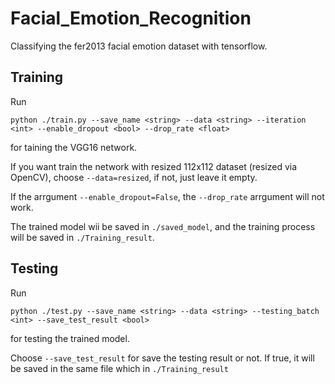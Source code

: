 # Facial_Emotion_Recognition
Classifying the fer2013 facial emotion dataset with tensorflow.

## Training
Run
```
python ./train.py --save_name <string> --data <string> --iteration <int> --enable_dropout <bool> --drop_rate <float>
```
for taining the VGG16 network.

If you want train the network with resized 112x112 dataset (resized via OpenCV), choose ```--data=resized```, if not, just leave it empty. 

If the arrgument ```--enable_dropout=False```, the ```--drop_rate``` arrgument will not work.

The trained model wii be saved in ```./saved_model```, and the training process will be saved in ```./Training_result```.

## Testing
Run
```
python ./test.py --save_name <string> --data <string> --testing_batch <int> --save_test_result <bool>
```
for testing the trained model.

Choose ```--save_test_result``` for save the testing result or not. If true, it will be saved in the same file which in ```./Training_result```
